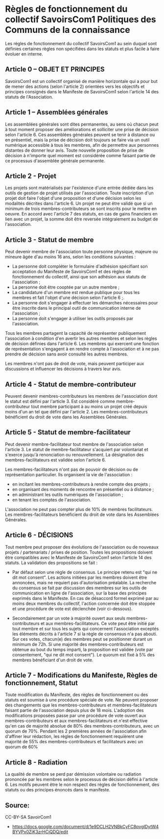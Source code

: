 <!--

---
title: Règles de fonctionnement du collectif SavoirsCom1
description: Les règles de fonctionnement du collectif SavoirsCom1 au sein duquel sont définies certaines règles non spécifiées dans les statuts et plus facile à faire évoluer en interne.
image_url: 
licence: CC-BY-SA
---

-->


# Règles de fonctionnement du collectif SavoirsCom1 Politiques des Communs de la connaissance

Les règles de fonctionnement du collectif SavoirsCom1 au sein duquel sont définies certaines règles non spécifiées dans les statuts et plus facile à faire évoluer en interne.


## Article 0 – OBJET ET PRINCIPES

SavoirsCom1 est un collectif organisé de manière horizontale qui a pour but de mener des actions (selon l&#39;article 2) orientées vers les objectifs et principes consignés dans le Manifeste de SavoirsCom1 selon l&#39;article 14 des statuts de l&#39;Association.

## Article 1 – Assemblées générales

Les assemblées générales sont dites permanentes, au sens où chacun peut à tout moment proposer des améliorations et solliciter une prise de décision selon l&#39;article 6. Ces assemblées générales peuvent se tenir à distance ou en présentiel, mais la prise de décision doit toujours se faire via un outil numérique accessible à tous les membres, afin de permettre aux personnes distantes de donner leur avis. Toute nouvelle proposition de prise de décision à n&#39;importe quel moment est considérée comme faisant partie de ce processus d&#39;assemblée générale permanente.

## Article 2 - Projet

Les projets sont matérialisés par l&#39;existence d&#39;une entrée dédiée dans les outils de gestion de projet utilisés par l&#39;association. Toute inscription d&#39;un projet doit faire l&#39;objet d&#39;une proposition et d&#39;une décision selon les modalités décrites dans l&#39;article 6. Un projet ne peut être validé que si un minimum de trois membres-contributeurs se sont inscrits pour le mettre en oeuvre. En accord avec l&#39;article 7 des statuts, en cas de gains financiers en lien avec un projet, la somme doit être reversée intégralement au budget de l&#39;association.

## Article 3 - Statut de membre

Peut devenir membre de l&#39;association toute personne physique, majeure ou mineure âgée d&#39;au moins 16 ans, selon les conditions suivantes :

- La personne doit compléter le formulaire d&#39;adhésion spécifiant son acceptation du Manifeste de SavoirsCom1 et des règles de fonctionnement du collectif, ainsi que son adhésion aux statuts de l&#39;association ;
- La personne doit être cooptée par un autre membre ;
- La candidature d&#39;un membre est rendue publique pour tous les membres et fait l&#39;objet d&#39;une décision selon l&#39;article 6 ;.
- La personne doit s&#39;engager à effectuer les démarches nécessaires pour être inscrite dans le principal outil de communication interne de l&#39;association ;
- La personne doit s&#39;engager à utiliser les outils proposés par l&#39;association.

Tous les membres partagent la capacité de représenter publiquement l&#39;association à condition d&#39;en avertir les autres membres et selon les règles de décision définies dans l&#39;article 6. Les membres qui exercent une fonction de représentation s&#39;engagent à en rendre compte à l&#39;association et à ne pas prendre de décision sans avoir consulté les autres membres.

Les membres n&#39;ont pas de droit de vote, mais peuvent participer aux discussions et influencer les décisions à travers leur avis.

## Article 4 - Statut de membre-contributeur

Peuvent devenir membres-contributeurs les membres de l&#39;association dont le statut est défini par l&#39;article 3. Est considéré comme membre-contributeur tout membre participant à au moins un projet créé depuis moins d&#39;un an tel que défini par l&#39;article 2. Les membres-contributeurs bénéficient du droit de vote dans les Assemblées Générales.

## Article 5 - Statut de membre-facilitateur

Peut devenir membre-facilitateur tout membre de l&#39;association selon l&#39;article 3. Le statut de membre-facilitateur s&#39;acquiert par volontariat et s&#39;exerce jusqu&#39;à renonciation ou renouvellement. La désignation des membres-facilitateurs est validée selon l&#39;article 6.

Les membres-facilitateurs n&#39;ont pas de pouvoir de décision ou de représentation particulier. Ils organisent la vie de l&#39;association :

- en incitant les membres-contributeurs à rendre compte des projets ;
- en organisant des moments de rencontre en présentiel ou à distance ;
- en administrant les outils numériques de l&#39;association ;
- en tenant les comptes de l&#39;association.

L&#39;association ne peut pas compter plus de 10% de membres facilitateurs. Les membres-facilitateurs bénéficient du droit de vote dans les Assemblées Générales.

## Article 6 - DÉCISIONS

Tout membre peut proposer des évolutions de l&#39;association ou de nouveaux projets / partenariats / prises de position. Toutes les propositions doivent être compatibles avec le Manifeste de SavoirsCom1 selon l&#39;article 14 des statuts. La validation des propositions se fait :

- Par défaut selon une règle de consensus. Le principe retenu est &quot;qui ne dit mot consent&quot;. Les actions initiées par les membres doivent être annoncées, mais ne requiert pas d&#39;autorisation préalable. La recherche du consensus se fait par discussion des membres sur les outils de communication en ligne de l&#39;association, sur la base des principes exprimés dans le Manifeste. En cas de désaccord formel exprimé par au moins deux membres du collectif, l&#39;action concernée doit être stoppée et une procédure de vote est déclenchée (voir ci-dessous).

- Secondairement par un vote à majorité ouvert aux seuls membres-contributeurs et aux membres-facilitateurs. Ce vote peut être initié par tout membre et sur tous les sujets qui concernent l&#39;association exceptés les éléments décrits à l&#39;article 7 si la règle de consensus n&#39;a pas abouti. Sur ces votes, chacun(e) des membres peut se positionner durant un minimum de 72h. Si une majorité des membres-contributeurs est obtenue au bout du temps imparti, la proposition est validée (vote par consentement, &quot;qui ne dit mot consent&quot;). Le quorum est fixé à 5% des membres bénéficiant d&#39;un droit de vote.

## Article 7 -  Modifications du Manifeste, Règles de fonctionnement, Statut

Toute modification du Manifeste, des règles de fonctionnement ou des statuts est soumise à une procédure spéciale de vote. Ne peuvent proposer des changements que les membres-contributeurs et membres-facilitateurs faisant partie de l&#39;association depuis plus de 18 mois. L&#39;adoption des modifications proposées passe par une procédure de vote ouvert aux membres-contributeurs et aux membres-facilitateurs et n&#39;est effective qu&#39;en cas de majorité absolue de 80% des membres-contributeurs, avec un quorum de 70%. Pendant les 2 premières années de l&#39;association afin d&#39;affiner leur rédaction, les règles de fonctionnement requièrent une majorité de 55% des membres-contributeurs et facilitateurs avec un quorum de 60%

## Article 8 - Radiation

La qualité de membre se perd par démission volontaire ou radiation prononcée par les membres selon le processus de décision défini à l&#39;article 6. Les motifs peuvent être le non respect des règles de fonctionnement, des statuts ou des principes énoncés dans le manifeste.



## Source:

CC-BY-SA SavoirCom1
- https://docs.google.com/document/d/1e9DCLH2VNBkCyFC8pvgIDytW4BYVPx0ZiK3zrHCiQDQ/edit
